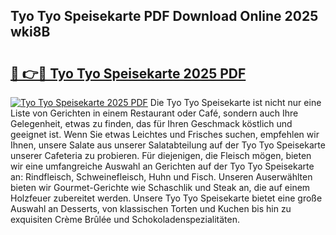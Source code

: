 ## Tyo Tyo Speisekarte PDF Download Online 2025 wki8B

# <h2><a href="http://gcaxl1j.nevu.top/?p=Tyo+Tyo+Speisekarte">🔗 👉🔴 Tyo Tyo Speisekarte 2025 PDF</a></h2>

[![Tyo Tyo Speisekarte 2025 PDF](https://i.imgur.com/dBaPXMq.png)](http://gcaxl1j.nevu.top/?p=Tyo+Tyo+Speisekarte)
Die Tyo Tyo Speisekarte ist nicht nur eine Liste von Gerichten in einem Restaurant oder Café, sondern auch Ihre Gelegenheit, etwas zu finden, das für Ihren Geschmack köstlich und geeignet ist. Wenn Sie etwas Leichtes und Frisches suchen, empfehlen wir Ihnen, unsere Salate aus unserer Salatabteilung auf der Tyo Tyo Speisekarte unserer Cafeteria zu probieren. Für diejenigen, die Fleisch mögen, bieten wir eine umfangreiche Auswahl an Gerichten auf der Tyo Tyo Speisekarte an: Rindfleisch, Schweinefleisch, Huhn und Fisch. Unseren Auserwählten bieten wir Gourmet-Gerichte wie Schaschlik und Steak an, die auf einem Holzfeuer zubereitet werden. Unsere Tyo Tyo Speisekarte bietet eine große Auswahl an Desserts, von klassischen Torten und Kuchen bis hin zu exquisiten Crème Brûlée und Schokoladenspezialitäten.
